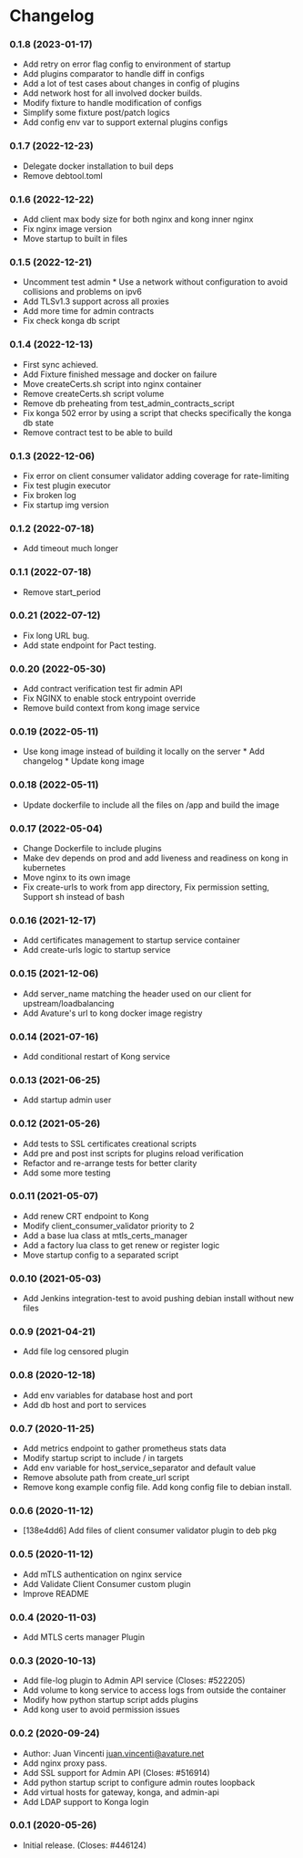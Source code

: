 # Changelog


### 0.1.8 (2023-01-17)

  * Add retry on error flag config to environment of startup
  * Add plugins comparator to handle diff in configs 
  * Add a lot of test cases about changes in config of plugins
  * Add network host for all involved docker builds.
  * Modify fixture to handle modification of configs
  * Simplify some fixture post/patch logics
  * Add config env var to support external plugins configs

### 0.1.7 (2022-12-23)

  * Delegate docker installation to buil deps 
  * Remove debtool.toml

### 0.1.6 (2022-12-22)

  * Add client max body size for both nginx and kong inner nginx
  * Fix nginx image version
  * Move startup to built in files

### 0.1.5 (2022-12-21)

  * Uncomment test admin * Use a network without configuration to avoid collisions and problems on ipv6
  * Add TLSv1.3 support across all proxies
  * Add more time for admin contracts
  * Fix check konga db script

### 0.1.4 (2022-12-13)

  * First sync achieved.
  * Add Fixture finished message and docker on failure
  * Move createCerts.sh script into nginx container 
  * Remove createCerts.sh script volume 
  * Remove db preheating from test_admin_contracts_script
  * Fix konga 502 error by using a script that checks specifically the konga db state
  * Remove contract test to be able to build

### 0.1.3 (2022-12-06)

  * Fix error on client consumer validator adding coverage for rate-limiting
  * Fix test plugin executor
  * Fix broken log
  * Fix startup img version

### 0.1.2 (2022-07-18)

  * Add timeout much longer

### 0.1.1 (2022-07-18)

  * Remove start_period

### 0.0.21 (2022-07-12)

  * Fix long URL bug.
  * Add state endpoint for Pact testing.

### 0.0.20 (2022-05-30)

  * Add contract verification test fir admin API
  * Fix NGINX to enable stock entrypoint override
  * Remove build context from kong image service

### 0.0.19 (2022-05-11)

  * Use kong image instead of building it locally on the server * Add changelog * Update kong image

### 0.0.18 (2022-05-11)

  * Update dockerfile to include all the files on /app and build the image

### 0.0.17 (2022-05-04)

  * Change Dockerfile to include plugins
  * Make dev depends on prod and add liveness and readiness on kong in kubernetes
  * Move nginx to its own image
  * Fix create-urls to work from app directory, Fix permission setting, Support sh instead of bash

### 0.0.16 (2021-12-17)

  * Add certificates management to startup service container
  * Add create-urls logic to startup service

### 0.0.15 (2021-12-06)

  * Add server_name matching the header used on our client for upstream/loadbalancing
  * Add Avature's url to kong docker image registry

### 0.0.14 (2021-07-16)

  * Add conditional restart of Kong service

### 0.0.13 (2021-06-25)

  * Add startup admin user

### 0.0.12 (2021-05-26)

  * Add tests to SSL certificates creational scripts
  * Add pre and post inst scripts for plugins reload verification
  * Refactor and re-arrange tests for better clarity
  * Add some more testing

### 0.0.11 (2021-05-07)

  * Add renew CRT endpoint to Kong
  * Modify client_consumer_validator priority to 2
  * Add a base lua class at mtls_certs_manager
  * Add a factory lua class to get renew or register logic
  * Move startup config to a separated script

### 0.0.10 (2021-05-03)

  * Add Jenkins integration-test to avoid pushing debian install without new files

### 0.0.9 (2021-04-21)

  * Add file log censored plugin

### 0.0.8 (2020-12-18)

  * Add env variables for database host and port
  * Add db host and port to services

### 0.0.7 (2020-11-25)

  * Add metrics endpoint to gather prometheus stats data
  * Modify startup script to include / in targets
  * Add env variable for host_service_separator and default value
  * Remove absolute path from create_url script
  * Remove kong example config file. Add kong config file to debian install.

### 0.0.6 (2020-11-12)

  * [138e4dd6] Add files of client consumer validator plugin to deb pkg

### 0.0.5 (2020-11-12)

  * Add mTLS authentication on nginx service
  * Add Validate Client Consumer custom plugin
  * Improve README

### 0.0.4 (2020-11-03)

  * Add MTLS certs manager Plugin

### 0.0.3 (2020-10-13)

  * Add file-log plugin to Admin API service (Closes: #522205)
  * Add volume to kong service to access logs from outside the container
  * Modify how python startup script adds plugins
  * Add kong user to avoid permission issues

### 0.0.2 (2020-09-24)

  * Author: Juan Vincenti <juan.vincenti@avature.net>
  * Add nginx proxy pass.
  * Add SSL support for Admin API (Closes: #516914)
  * Add python startup script to configure admin routes loopback
  * Add virtual hosts for gateway, konga, and admin-api
  * Add LDAP support to Konga login

### 0.0.1 (2020-05-26)

  * Initial release. (Closes: #446124)

